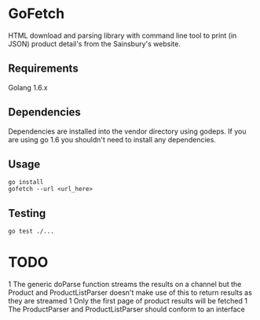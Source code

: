 # GoFetch

HTML download and parsing library with command line tool to print (in JSON) product detail's
 from the Sainsbury's website.

## Requirements

Golang 1.6.x

## Dependencies

Dependencies are installed into the vendor directory using godeps. If you are using go 1.6 you shouldn't need
to install any dependencies.

## Usage

```
go install
gofetch --url <url_here>
```

## Testing

```
go test ./...
```

# TODO

1 The generic doParse function streams the results on a channel but the Product and ProductListParser
doesn't make use of this to return results as they are streamed
1 Only the first page of product results will be fetched
1 The ProductParser and ProductListParser should conform to an interface
